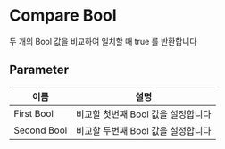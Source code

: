 # Compare Bool

두 개의 Bool 값을 비교하여 일치할 때 true 를 반환합니다

## Parameter

| **이름**       | **설명**                |
|--------------|-----------------------|
| First Bool   | 비교할 첫번째 Bool 값을 설정합니다 |
| Second Bool  | 비교할 두번째 Bool 값을 설정합니다 |


